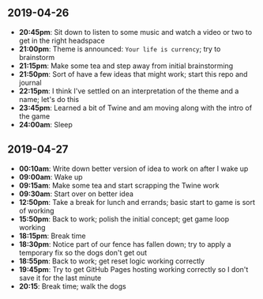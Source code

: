 ## 2019-04-26

- **20:45pm**: Sit down to listen to some music and watch a video or two to get in
the right headspace
- **21:00pm**: Theme is announced: `Your life is currency`; try to brainstorm
- **21:15pm**: Make some tea and step away from initial brainstorming
- **21:50pm**: Sort of have a few ideas that might work; start this repo and journal
- **22:15pm**: I think I've settled on an interpretation of the theme and a name;
let's do this
- **23:45pm**: Learned a bit of Twine and am moving along with the intro of the game
- **24:00am**: Sleep

## 2019-04-27

- **00:10am**: Write down better version of idea to work on after I wake up
- **09:00am**: Wake up
- **09:15am**: Make some tea and start scrapping the Twine work
- **09:30am**: Start over on better idea
- **12:50pm**: Take a break for lunch and errands; basic start to game is sort of working
- **15:50pm**: Back to work; polish the initial concept; get game loop working
- **18:15pm**: Break time
- **18:30pm**: Notice part of our fence has fallen down; try to apply a temporary fix so the dogs don't get out
- **18:55pm**: Back to work; get reset logic working correctly
- **19:45pm**: Try to get GitHub Pages hosting working correctly so I don't save it for the last minute
- **20:15**: Break time; walk the dogs

